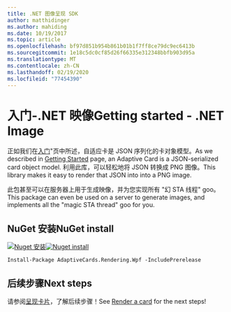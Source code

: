 ```yaml
---
title: .NET 图像呈现 SDK
author: matthidinger
ms.author: mahiding
ms.date: 10/19/2017
ms.topic: article
ms.openlocfilehash: bf97d851b954b861b01b1f7ff8ce79dc9ec6413b
ms.sourcegitcommit: 1e18c5dc0cf85d26f66335e312348bbfb903d95a
ms.translationtype: MT
ms.contentlocale: zh-CN
ms.lasthandoff: 02/19/2020
ms.locfileid: "77454390"
---
```

# <a name="getting-started---net-image"></a><span data-ttu-id="167f0-102">入门-.NET 映像</span><span class="sxs-lookup"><span data-stu-id="167f0-102">Getting started - .NET Image</span></span>

<span data-ttu-id="167f0-103">正如我们在[入门](../../../authoring-cards/getting-started.md)"页中所述，自适应卡是 JSON 序列化的卡对象模型。</span><span class="sxs-lookup"><span data-stu-id="167f0-103">As we described in [Getting Started](../../../authoring-cards/getting-started.md) page, an Adaptive Card is a JSON-serialized card object model.</span></span> <span data-ttu-id="167f0-104">利用此库，可以轻松地将 JSON 转换成 PNG 图像。</span><span class="sxs-lookup"><span data-stu-id="167f0-104">This library makes it easy to render that JSON into into a PNG image.</span></span>

<span data-ttu-id="167f0-105">此包甚至可以在服务器上用于生成映像，并为您实现所有 "幻 STA 线程" goo。</span><span class="sxs-lookup"><span data-stu-id="167f0-105">This package can even be used on a server to generate images, and implements all the "magic STA thread" goo for you.</span></span> 

## <a name="nuget-install"></a><span data-ttu-id="167f0-106">NuGet 安装</span><span class="sxs-lookup"><span data-stu-id="167f0-106">NuGet install</span></span>

<span data-ttu-id="167f0-107">[![Nuget 安装](https://img.shields.io/nuget/vpre/AdaptiveCards.Rendering.Wpf.svg)](https://www.nuget.org/packages/AdaptiveCards.Rendering.Wpf)</span><span class="sxs-lookup"><span data-stu-id="167f0-107">[![Nuget install](https://img.shields.io/nuget/vpre/AdaptiveCards.Rendering.Wpf.svg)](https://www.nuget.org/packages/AdaptiveCards.Rendering.Wpf)</span></span>

```console
Install-Package AdaptiveCards.Rendering.Wpf -IncludePrerelease
```

## <a name="next-steps"></a><span data-ttu-id="167f0-108">后续步骤</span><span class="sxs-lookup"><span data-stu-id="167f0-108">Next steps</span></span>

<span data-ttu-id="167f0-109">请参阅[呈现卡片](render-a-card.md)，了解后续步骤！</span><span class="sxs-lookup"><span data-stu-id="167f0-109">See [Render a card](render-a-card.md) for the next steps!</span></span>